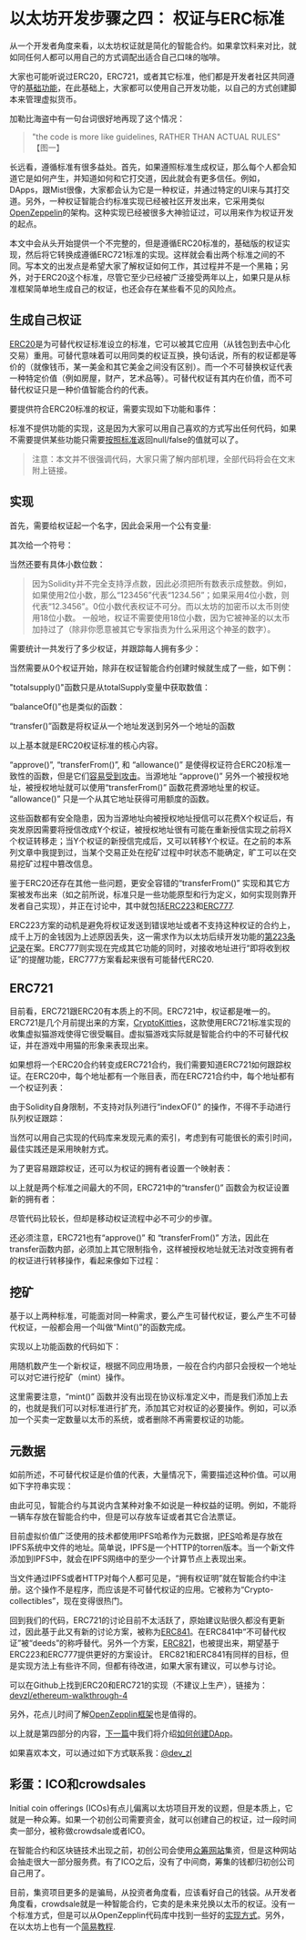 # 以太坊开发步骤之四： 权证与ERC标准

从一个开发者角度来看，以太坊权证就是简化的智能合约。如果拿饮料来对比，就如同任何人都可以用自己的方式调配出适合自己口味的咖啡。

大家也可能听说过ERC20，ERC721，或者其它标准，他们都是开发者社区共同遵守的[基础功能](https://github.com/ethereum/EIPs)，在此基础上，大家都可以使用自己开发功能，以自己的方式创建脚本来管理虚拟货币。

加勒比海盗中有一句台词很好地再现了这个情况：
>"the code is more like guidelines, RATHER THAN ACTUAL RULES"
【图一】

长远看，遵循标准有很多益处。首先，如果遵照标准生成权证，那么每个人都会知道它是如何产生，并知道如何和它打交道，因此就会有更多信任。例如，DApps，跟Mist很像，大家都会认为它是一种权证，并通过特定的UI来与其打交道。另外，一种权证智能合约标准实现已经被社区开发出来，它采用类似[OpenZeppelin](https://github.com/OpenZeppelin/zeppelin-solidity)的架构。这种实现已经被很多大神验证过，可以用来作为权证开发的起点。

本文中会从头开始提供一个不完整的，但是遵循ERC20标准的，基础版的权证实现，然后将它转换成遵循ERC721标准的实现。这样就会看出两个标准之间的不同。写本文的出发点是希望大家了解权证如何工作，其过程并不是一个黑箱；另外，对于ERC20这个标准，尽管它至少已经被广泛接受两年以上，如果只是从标准框架简单地生成自己的权证，也还会存在某些看不见的风险点。

## 生成自己权证

[ERC20](https://theethereum.wiki/w/index.php/ERC20_Token_Standard)是为可替代权证标准设立的标准，它可以被其它应用（从钱包到去中心化交易）重用。可替代意味着可以用同类的权证互换，换句话说，所有的权证都是等价的（就像钱币，某一美金和其它美金之间没有区别）。而一个不可替换权证代表一种特定价值（例如房屋，财产，艺术品等）。可替代权证有其内在价值，而不可替代权证只是一种价值智能合约的代表。

要提供符合ERC20标准的权证，需要实现如下功能和事件：

标准不提供功能的实现，这是因为大家可以用自己喜欢的方式写出任何代码，如果不需要提供某些功能只需要[按照标准](https://github.com/ethereum/EIPs/blob/master/EIPS/eip-20.md)返回null/false的值就可以了。
> 注意：本文并不很强调代码，大家只需了解内部机理，全部代码将会在文末附上链接。


## 实现

首先，需要给权证起一个名字，因此会采用一个公有变量:

其次给一个符号：

当然还要有具体小数位数：
>因为Solidity并不完全支持浮点数，因此必须把所有数表示成整数。例如，如果使用2位小数，那么“123456”代表“1234.56”；如果采用4位小数，则代表“12.3456”。0位小数代表权证不可分。而以太坊的加密币以太币则使用18位小数。
>一般地，权证不需要使用18位小数，因为它被神圣的以太币加持过了（除非你愿意被其它专家指责为什么采用这个神圣的数字）。

需要统计一共发行了多少权证，并跟踪每人拥有多少：

当然需要从0个权证开始，除非在权证智能合约创建时候就生成了一些，如下例：

"totalsupply()"函数只是从totalSupply变量中获取数值：

“balanceOf()”也是类似的函数：

“transfer()”函数是将权证从一个地址发送到另外一个地址的函数

以上基本就是ERC20权证标准的核心内容。

“approve()”, “transferFrom()”, 和 “allowance()”   是使得权证符合ERC20标准一致性的函数，但是它们[容易受到攻击](https://github.com/ethereum/EIPs/issues/20#issuecomment-263524729)。当源地址 “approve()” 另外一个被授权地址，被授权地址就可以使用“transferFrom()” 函数花费源地址里的权证。 “allowance()”  只是一个从其它地址获得可用额度的函数。

这些函数都有安全隐患，因为当源地址向被授权地址授信可以花费X个权证后，有突发原因需要将授信改成Y个权证，被授权地址很有可能在重新授信实现之前将X个权证转移走；当Y个权证的新授信完成后，又可以转移Y个权证。在之前的本系列文章中我提到过，当某个交易正处在挖矿过程中时状态不能确定，旷工可以在交易挖矿过程中篡改信息。

鉴于ERC20还存在其他一些问题，更安全容错的“transferFrom()” 实现和其它方案被发布出来（如之前所说，标准只是一些功能原型和行为定义，如何实现则靠开发者自己实现），并正在讨论中，其中就包括[ERC223](https://github.com/ethereum/EIPs/issues/223)和[ERC777](https://github.com/ethereum/EIPs/issues/777).

ERC223方案的动机是避免将权证发送到错误地址或者不支持这种权证的合约上，成千上万的金钱因为上述原因丢失，这一需求作为以太坊后续开发功能的[第223条记录](https://github.com/ethereum/EIPs/issues/223)在案。ERC777则实现在完成其它功能的同时，对接收地址进行“即将收到权证”的提醒功能，ERC777方案看起来很有可能替代ERC20.


## ERC721

目前看，ERC721跟ERC20有本质上的不同。ERC721中，权证都是唯一的。ERC721是几个月前提出来的方案，[CryptoKitties](https://en.wikipedia.org/wiki/Cryptokitties)，这款使用ERC721标准实现的收集虚拟猫游戏使得它很受瞩目。虚拟猫游戏实际就是智能合约中的不可替代权证，并在游戏中用猫的形象来表现出来。

如果想将一个ERC20合约转变成ERC721合约，我们需要知道ERC721如何跟踪权证。在ERC20中，每个地址都有一个账目表，而在ERC721合约中，每个地址都有一个权证列表：

由于Solidity自身限制，不支持对队列进行“indexOF()”  的操作，不得不手动进行队列权证跟踪：

当然可以用自己实现的代码库来发现元素的索引，考虑到有可能很长的索引时间，最佳实践还是采用映射方式。

为了更容易跟踪权证，还可以为权证的拥有者设置一个映射表：

以上就是两个标准之间最大的不同，ERC721中的“transfer()” 函数会为权证设置新的拥有者：

尽管代码比较长，但却是移动权证流程中必不可少的步骤。

还必须注意，ERC721也有“approve()” 和 “transferFrom()” 方法，因此在transfer函数内部，必须加上其它限制指令，这样被授权地址就无法对改变拥有者的权证进行转移操作，看起来像如下过程：


## 挖矿

基于以上两种标准，可能面对同一种需求，要么产生可替代权证，要么产生不可替代权证，一般都会用一个叫做“Mint()”的函数完成。

实现以上功能函数的代码如下：

用随机数产生一个新权证，根据不同应用场景，一般在合约内部只会授权一个地址可以对它进行挖矿（mint）操作。

这里需要注意，“mint()” 函数并没有出现在协议标准定义中，而是我们添加上去的，也就是我们可以对标准进行扩充，添加其它对权证的必要操作。例如，可以添加一个买卖一定数量以太币的系统，或者删除不再需要权证的功能。

## 元数据

如前所述，不可替代权证是价值的代表，大量情况下，需要描述这种价值。可以用如下字符串实现：

由此可见，智能合约与其说内含某种对象不如说是一种权益的证明。例如，不能将一辆车存放在智能合约中，但是可以存放车证或者其它合法票证。

目前虚拟价值广泛使用的技术都使用IPFS哈希作为元数据，[IPFS](https://medium.com/@ConsenSys/an-introduction-to-ipfs-9bba4860abd0)哈希是存放在IPFS系统中文件的地址。简单说，IPFS是一个HTTP的torren版本。当一个新文件添加到IPFS中，就会在IPFS网络中的至少一个计算节点上表现出来。

当文件通过IPFS或者HTTP对每个人都可见是，“拥有权证明”就在智能合约中注册。这个操作不是程序，而应该是不可替代权证的应用。它被称为“Crypto-collectibles”，现在变得很热门。

回到我们的代码，ERC721的讨论目前不太活跃了，原始建议贴很久都没有更新过，因此基于此又有新的讨论方案，被称为[ERC841](https://github.com/ethereum/EIPs/pull/841)。在ERC841中“不可替代权证”被“deeds”的称呼替代。另外一个方案，[ERC821](https://github.com/ethereum/EIPs/issues/821)，也被提出来，期望基于ERC223和ERC777提供更好的方案设计。
ERC821和ERC841有同样的目标，但是实现方法上有些许不同，但都有待改进，如果大家有建议，可以参与讨论。

可以在Github上找到ERC20和ERC721的实现（不建议上生产），链接为：[devzl/ethereum-walkthrough-4](https://github.com/devzl/ethereum-walkthrough-4)

另外，花点儿时间了解[OpenZepplin框架](https://github.com/OpenZeppelin/zeppelin-solidity/)也是值得的。

以上就是第四部分的内容，[下一篇](https://hackernoon.com/ethereum-development-walkthrough-part-5-making-a-dapp-4c2a3bbcd5e5)中我们将介绍[如何创建DApp](https://hackernoon.com/ethereum-development-walkthrough-part-5-making-a-dapp-4c2a3bbcd5e5)。

如果喜欢本文，可以通过如下方式联系我：[@dev_zl](https://twitter.com/dev_zl)

## 彩蛋：ICO和crowdsales

Initial coin offerings (ICOs)有点儿偏离以太坊项目开发的议题，但是本质上，它就是一种众筹。如果一个初创公司需要资金，就可以创建自己的权证，过一段时间卖一部分，被称做crowdsale或者ICO。

在智能合约和区块链技术出现之前，初创公司会使用[众筹网站](https://en.wikipedia.org/wiki/Crowdfunding)集资，但是这种网站会抽走很大一部分服务费。有了ICO之后，没有了中间商，筹集的钱都归初创公司自己用了。

目前，集资项目更多的是骗局，从投资者角度看，应该看好自己的钱袋。从开发者角度看，crowdsale就是一种智能合约，它卖的是未来兑换以太币的权证。没有一个标准方式，但是可以从OpenZepplin代码库中找到一些好的[实现方式](https://github.com/OpenZeppelin/zeppelin-solidity/tree/master/contracts/crowdsale)。另外，在以太坊上也有一个[简易教程](https://ethereum.org/crowdsale).
